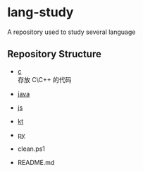# lang-study
A repository used to study several language

## Repository Structure
- [c](c)  
    存放 C\C++ 的代码

- [java](java)

- [js](js)  

- [kt](kt)  

- [py](python)  

- clean.ps1  

- README.md  